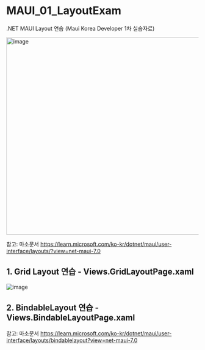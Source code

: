 # MAUI_01_LayoutExam
.NET MAUI Layout 연습 (Maui Korea Developer 1차 실습자료)

<img width="515" alt="image" src="https://user-images.githubusercontent.com/68939699/226964333-619338e2-c7fd-4ee7-a76e-bd7dd6c5c8bc.png">

참고: 마소문서 https://learn.microsoft.com/ko-kr/dotnet/maui/user-interface/layouts/?view=net-maui-7.0

## 1. Grid Layout 연습 - Views.GridLayoutPage.xaml

![image](https://user-images.githubusercontent.com/68939699/226965017-b988dd3f-379d-430f-8bc2-775757aff30f.png)

## 2. BindableLayout 연습 - Views.BindableLayoutPage.xaml

참고: 마소문서 https://learn.microsoft.com/ko-kr/dotnet/maui/user-interface/layouts/bindablelayout?view=net-maui-7.0


